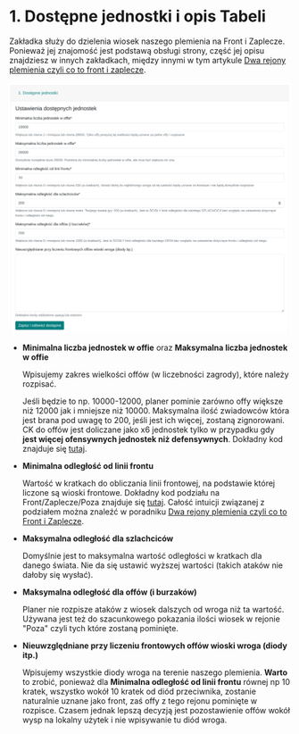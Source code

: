 # 1. Dostępne jednostki i opis Tabeli

Zakładka służy do dzielenia wiosek naszego plemienia na Front i Zaplecze. Ponieważ jej znajomość jest podstawą obsługi strony, część jej opisu znajdziesz w innych zakładkach, między innymi w tym artykule
[Dwa rejony plemienia czyli co to front i zaplecze](./../primary/two_regions_of_the_tribe.md).

![alt text](image.png)

- **Minimalna liczba jednostek w offie** oraz **Maksymalna liczba jednostek w offie**

    Wpisujemy zakres wielkości offów (w liczebności zagrody), które należy rozpisać.

    Jeśli będzie to np. 10000-12000, planer pominie zarówno offy większe niż 12000 jak i mniejsze niż 10000. Maksymalna ilość zwiadowców która jest brana pod uwagę to 200, jeśli jest ich więcej, zostaną zignorowani. CK do offów jest doliczane jako x6 jednostek tylko w przypadku gdy **jest więcej ofensywnych jednostek niż defensywnych**. Dokładny kod znajduje się [tutaj](https://github.com/rafsaf/Tribal-Wars-Planer/blob/ecc7ff31ed122928a7aea6199af4a0f9ce4718fd/utils/basic/army.py#L242-L250).

- **Minimalna odległość od linii frontu**

    Wartość w kratkach do obliczania linii frontowej, na podstawie której liczone są wioski frontowe. Dokładny kod podziału na Front/Zaplecze/Poza znajduje się [tutaj](https://github.com/rafsaf/Tribal-Wars-Planer/blob/ecc7ff31ed122928a7aea6199af4a0f9ce4718fd/utils/basic/cdist_brute.py#L83-L99). Całość intuicji związanej z podziałem można znaleźć w poradniku [Dwa rejony plemienia czyli co to Front i Zaplecze](./../primary/two_regions_of_the_tribe.md).

- **Maksymalna odległość dla szlachciców**

    Domyślnie jest to maksymalna wartość odległości w kratkach dla danego świata. Nie da się ustawić wyższej wartości (takich ataków nie dałoby się wysłać).

- **Maksymalna odległość dla offów (i burzaków)**

    Planer nie rozpisze ataków z wiosek dalszych od wroga niż ta wartość. Używana jest też do szacunkowego pokazania ilości wiosek w rejonie "Poza" czyli tych które zostaną pominięte.

- **Nieuwzględniane przy liczeniu frontowych offów wioski wroga (diody itp.)**

    Wpisujemy wszystkie diody wroga na terenie naszego plemienia. **Warto** to zrobić, ponieważ dla **Minimalna odległość od linii frontu** równej np 10 kratek, wszystko wokół 10 kratek od diód przeciwnika, zostanie naturalnie uznane jako front, zaś offy z tego rejonu pominięte w rozpisce. Czasem jednak lepszą decyzją jest pozostawienie offów wokół wysp na lokalny użytek i nie wpisywanie tu diód wroga.